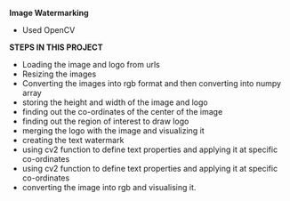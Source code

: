 **Image Watermarking**
 - Used OpenCV

**STEPS IN THIS PROJECT**
 - Loading the image and logo from urls
 - Resizing the images
 - Converting the images into rgb format and then converting into numpy array
 - storing the height and width of the image and logo
 - finding out the co-ordinates of the center of the image
 - finding out the region of interest to draw logo
 - merging the logo with the image and visualizing it
 - creating the text watermark
 - using cv2 function to define text properties and applying it at specific co-ordinates
 - using cv2 function to define text properties and applying it at specific co-ordinates
 - converting the image into rgb and visualising it.
